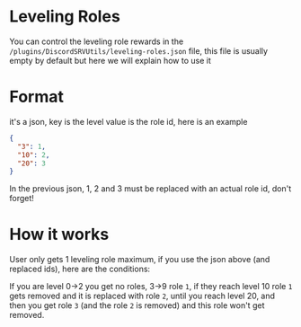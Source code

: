 # Leveling Roles

You can control the leveling role rewards in the `/plugins/DiscordSRVUtils/leveling-roles.json` file, this file is usually empty by default but 
here we will explain how to use it

# Format
it's a json, key is the level value is the role id, here is an example

```json
{
  "3": 1,
  "10": 2,
  "20": 3
}
```

In the previous json, 1, 2 and 3 must be replaced with an actual role id, don't forget!

# How it works
User only gets 1 leveling role maximum, if you use the json above (and replaced ids), here are the conditions:

If you are level 0->2 you get no roles, 3->9 role `1`, if they reach level 10 role `1` gets removed and it is replaced with role `2`, until you reach level
20, and then you get role `3` (and the role `2` is removed) and this role won't get removed.